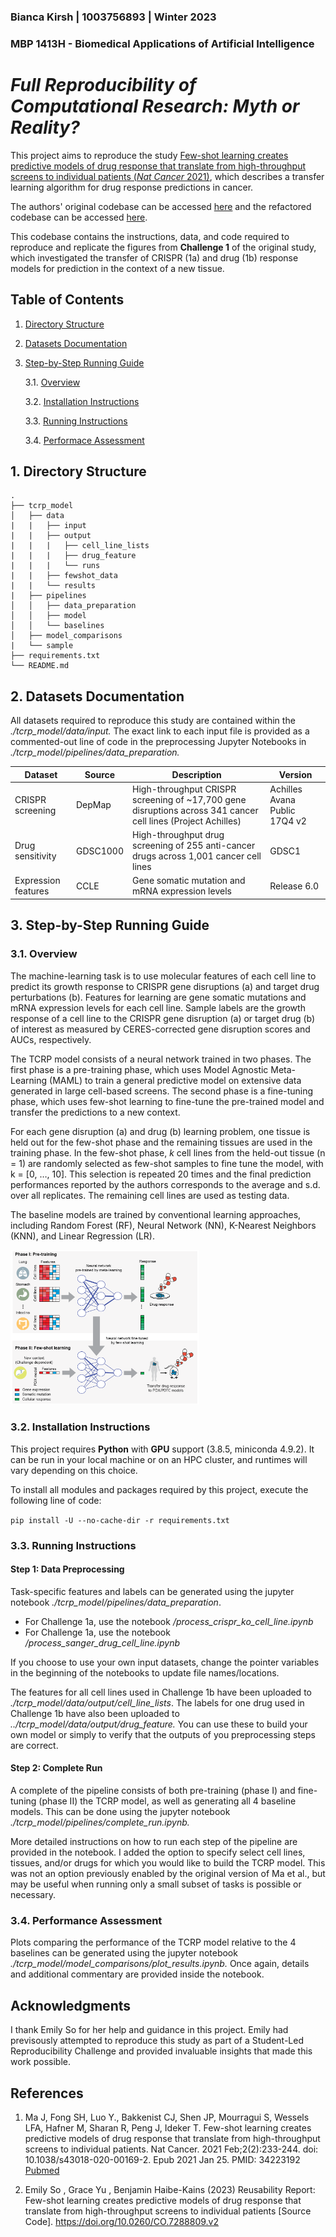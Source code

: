 ### Bianca Kirsh | 1003756893 | Winter 2023

### MBP 1413H - Biomedical Applications of Artificial Intelligence
# *Full Reproducibility of Computational Research: Myth or Reality?* 

This project aims to reproduce the study [Few-shot learning creates predictive models of drug response that translate from high-throughput screens to individual patients (*Nat Cancer* 2021)](https://www.nature.com/articles/s43018-020-00169-2#data-availability), which describes a transfer learning algorithm for drug response predictions in cancer.

The authors' original codebase can be accessed [here](https://github.com/idekerlab/TCRP/) and the refactored codebase can be accessed [here](https://github.com/shfong/tcrp-reproduce).

This codebase contains the instructions, data, and code required to reproduce and replicate the figures from **Challenge 1** of the original study, which investigated the transfer of CRISPR (1a) and drug (1b) response models for prediction in the context of a new tissue.

## Table of Contents
1. [Directory Structure](#1-directory-structure)
2. [Datasets Documentation](#2-datasets-documentation)
3. [Step-by-Step Running Guide](#3-step-by-step-running-guide)

     3.1. [Overview](#31-overview)
     
     3.2. [Installation Instructions](#32-installation-instructions)
     
     3.3. [Running Instructions](#33-running-instructions)
     
     3.4. [Performace Assessment](#34-performance-assessment)
     

## 1. Directory Structure

```
.
├── tcrp_model
│   ├── data
|   |   ├── input
|   |   ├── output
|   |   |   ├── cell_line_lists
|   |   |   ├── drug_feature
|   |   |   └── runs
|   |   ├── fewshot_data
|   |   └── results
|   ├── pipelines
│   │   ├── data_preparation
│   │   ├── model
│   │   └── baselines
│   ├── model_comparisons
|   └── sample
├── requirements.txt
└── README.md

```

## 2. Datasets Documentation
All datasets required to reproduce this study are contained within the *./tcrp_model/data/input.* The exact link to each input file is provided as a commented-out line of code in the preprocessing Jupyter Notebooks in *./tcrp_model/pipelines/data_preparation.*

| Dataset | Source | Description | Version |
| ----------- | ----------- | ----------- | ----------- |
CRISPR screening | DepMap | High-throughput CRISPR screening of ~17,700 gene disruptions across 341 cancer cell lines (Project Achilles) | Achilles Avana Public 17Q4 v2 |[link](https://depmap.org/portal/download/all/?releasename=Achilles+Avana+Public+17Q4+v2) |
Drug sensitivity | GDSC1000 | High-throughput drug screening of 255 anti-cancer drugs across 1,001 cancer cell lines| GDSC1 |[link](https://www.cancerrxgene.org/downloads/bulk_download)|
Expression features|CCLE|Gene somatic mutation and mRNA expression levels |Release 6.0

## 3. Step-by-Step Running Guide

### 3.1. Overview

The machine-learning task is to use molecular features of each cell line to predict its growth response to CRISPR gene disruptions (a) and target drug perturbations (b). Features for learning are gene somatic mutations and mRNA expression levels for each cell line. Sample labels are the growth response of a cell line to the CRISPR gene disruption (a) or target drug (b) of interest as measured by CERES-corrected gene disruption scores and AUCs, respectively.

The TCRP model consists of a neural network trained in two phases. The first phase is a pre-training phase, which uses Model Agnostic Meta-Learning (MAML) to train a general predictive model on extensive data generated in large cell-based screens. The second phase is a fine-tuning phase, which uses few-shot learning to fine-tune the pre-trained model and transfer the predictions to a new context.

For each gene disruption (a) and drug (b) learning problem, one tissue is held out for the few-shot phase and the remaining tissues are used in the training phase. In the few-shot phase, *k* cell lines from the held-out tissue (n = 1) are randomly selected as few-shot samples to fine tune the model, with k = [0, …, 10]. This selection is repeated 20 times and the final prediction performances reported by the authors corresponds to the average and s.d. over all replicates. The remaining cell lines are used as testing data.

The baseline models are  trained by conventional learning approaches, including Random Forest (RF), Neural Network (NN), K-Nearest Neighbors (KNN), and Linear Regression (LR).

<img src="Figure1_github-01.png" alt="Model overview" width="60%"/>

### 3.2. Installation Instructions

This project requires **Python** with **GPU** support (3.8.5, miniconda 4.9.2). It can be run in your local machine or on an HPC cluster, and runtimes will vary depending on this choice.

To install all modules and packages required by this project, execute the following line of code:

```pip install -U --no-cache-dir -r requirements.txt```

### 3.3. Running Instructions

#### Step 1: Data Preprocessing

Task-specific features and labels can be generated using the jupyter notebook *./tcrp_model/pipelines/data_preparation*.

- For Challenge 1a, use the notebook */process_crispr_ko_cell_line.ipynb*
- For Challenge 1a, use the notebook */process_sanger_drug_cell_line.ipynb*

If you choose to use your own input datasets, change the pointer variables in the beginning of the notebooks to update file names/locations.

The features for all cell lines used in Challenge 1b have been uploaded to *./tcrp_model/data/output/cell_line_lists*. The labels for one drug used in Challenge 1b have also been uploaded to *../tcrp_model/data/output/drug_feature.* You can use these to build your own model or simply to verify that the outputs of you preprocessing steps are correct.

#### Step 2: Complete Run

A complete of the pipeline consists of both pre-training (phase I) and fine-tuning (phase II) the TCRP model, as well as generating all 4 baseline models. This can be done using the jupyter notebook *./tcrp_model/pipelines/complete_run.ipynb.*

More detailed instructions on how to run each step of the pipeline are provided in the notebook. I added the option to specify select cell lines, tissues, and/or drugs for which you would like to build the TCRP model. This was not an option previously enabled by the original version of Ma et al., but may be useful when running only a small subset of tasks is possible or necessary.

### 3.4. Performance Assessment

Plots comparing the performance of the TCRP model relative to the 4 baselines can be generated using the jupyter notebook *./tcrp_model/model_comparisons/plot_results.ipynb.* Once again, details and additional commentary are provided inside the notebook.

## Acknowledgments

I thank Emily So for her help and guidance in this project. Emily had previsously attempted to reproduce this study as part of a Student-Led Reproducibility Challenge and provided invaluable insights that made this work possible. 


## References

1. Ma J, Fong SH, Luo Y., Bakkenist CJ, Shen JP, Mourragui S, Wessels LFA, Hafner M, Sharan R, Peng J, Ideker T.  Few-shot learning creates predictive models of drug response that translate from high-throughput screens to individual patients. Nat Cancer. 2021 Feb;2(2):233-244. doi: 10.1038/s43018-020-00169-2. Epub 2021 Jan 25. PMID: 34223192 [Pubmed](https://pubmed.ncbi.nlm.nih.gov/34223192/)

2. Emily So , Grace Yu , Benjamin Haibe-Kains (2023) Reusability Report:   Few-shot learning creates predictive models of drug response that translate from   high-throughput screens to individual patients [Source Code]. https://doi.org/10.0260/CO.7288809.v2
